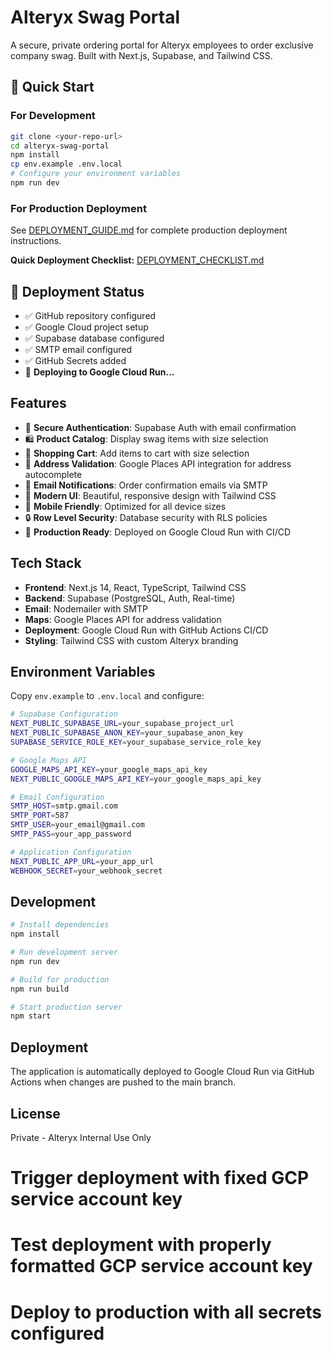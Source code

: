 # Alteryx Swag Portal

A secure, private ordering portal for Alteryx employees to order exclusive company swag. Built with Next.js, Supabase, and Tailwind CSS.

## 🚀 **Quick Start**

### For Development
```bash
git clone <your-repo-url>
cd alteryx-swag-portal
npm install
cp env.example .env.local
# Configure your environment variables
npm run dev
```

### For Production Deployment
See [DEPLOYMENT_GUIDE.md](./DEPLOYMENT_GUIDE.md) for complete production deployment instructions.

**Quick Deployment Checklist:** [DEPLOYMENT_CHECKLIST.md](./DEPLOYMENT_CHECKLIST.md)

## 🚀 **Deployment Status**
- ✅ GitHub repository configured
- ✅ Google Cloud project setup
- ✅ Supabase database configured
- ✅ SMTP email configured
- ✅ GitHub Secrets added
- 🔄 **Deploying to Google Cloud Run...**

## Features

- 🔐 **Secure Authentication**: Supabase Auth with email confirmation
- 🛍️ **Product Catalog**: Display swag items with size selection
- 🛒 **Shopping Cart**: Add items to cart with size selection
- 📍 **Address Validation**: Google Places API integration for address autocomplete
- 📧 **Email Notifications**: Order confirmation emails via SMTP
- 🎨 **Modern UI**: Beautiful, responsive design with Tailwind CSS
- 📱 **Mobile Friendly**: Optimized for all device sizes
- 🔒 **Row Level Security**: Database security with RLS policies
- 🚀 **Production Ready**: Deployed on Google Cloud Run with CI/CD

## Tech Stack

- **Frontend**: Next.js 14, React, TypeScript, Tailwind CSS
- **Backend**: Supabase (PostgreSQL, Auth, Real-time)
- **Email**: Nodemailer with SMTP
- **Maps**: Google Places API for address validation
- **Deployment**: Google Cloud Run with GitHub Actions CI/CD
- **Styling**: Tailwind CSS with custom Alteryx branding

## Environment Variables

Copy `env.example` to `.env.local` and configure:

```bash
# Supabase Configuration
NEXT_PUBLIC_SUPABASE_URL=your_supabase_project_url
NEXT_PUBLIC_SUPABASE_ANON_KEY=your_supabase_anon_key
SUPABASE_SERVICE_ROLE_KEY=your_supabase_service_role_key

# Google Maps API
GOOGLE_MAPS_API_KEY=your_google_maps_api_key
NEXT_PUBLIC_GOOGLE_MAPS_API_KEY=your_google_maps_api_key

# Email Configuration
SMTP_HOST=smtp.gmail.com
SMTP_PORT=587
SMTP_USER=your_email@gmail.com
SMTP_PASS=your_app_password

# Application Configuration
NEXT_PUBLIC_APP_URL=your_app_url
WEBHOOK_SECRET=your_webhook_secret
```

## Development

```bash
# Install dependencies
npm install

# Run development server
npm run dev

# Build for production
npm run build

# Start production server
npm start
```

## Deployment

The application is automatically deployed to Google Cloud Run via GitHub Actions when changes are pushed to the main branch.

## License

Private - Alteryx Internal Use Only
# Trigger deployment with fixed GCP service account key
# Test deployment with properly formatted GCP service account key
# Deploy to production with all secrets configured
